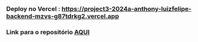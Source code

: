### Deploy no Vercel : https://project3-2024a-anthony-luizfelipe-backend-mzvs-g87tdrkg2.vercel.app
### Link para o repositório [AQUI](https://github.com/anthony-c-silva/project3-2024a-anthony-luizfelipe-backend)
